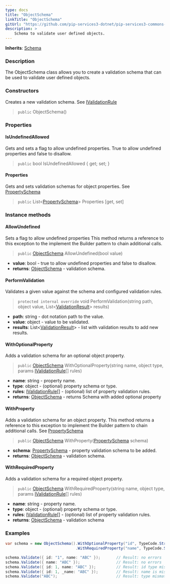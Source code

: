 ```yaml
---
type: docs
title: "ObjectSchema"
linkTitle: "ObjectSchema"
gitUrl: "https://github.com/pip-services3-dotnet/pip-services3-commons-dotnet"
description: >
    Schema to validate user defined objects.
---
```


**Inherits**: [Schema](../schema)

### Description

The ObjectSchema class allows you to create a validation schema that can be used to validate user defined objects.

### Constructors
Creates a new validation schema. 
See [IValidationRule](../ivalidation_rule)

> `public` ObjectSchema()


### Properties

#### IsUndefinedAllowed 
Gets and sets a flag to allow undefined properties. 
True to allow undefined properties and false to disallow.

> `public` bool IsUndefinedAllowed { get; set; }


#### Properties 
Gets and sets validation schemas for object properties.
See [PropertySchema](../property_schema)

> `public` List<[PropertySchema](../property_schema)> Properties [get, set]


### Instance methods

#### AllowUndefined
Sets a flag to allow undefined properties
This method returns a reference to this exception to the implement the Builder pattern
to chain additional calls.

> `public` [ObjectSchema](../object_schema) AllowUndefined(bool value)

- **value**: bool - true to allow undefined properties and false to disallow.
- **returns**: [ObjectSchema](../object_schema) - validation schema.



#### PerformValidation
Validates a given value against the schema and configured validation rules.

> `protected internal override` void PerformValidation(string path, object value, List<[ValidationResult](../validation_result)> results)

- **path**: string - dot notation path to the value.
- **value**: object - value to be validated.
- **results**: List<[ValidationResult](../validation_result)> - list with validation results to add new results.


#### WithOptionalProperty
Adds a validation schema for an optional object property.

> `public` [ObjectSchema]() WithOptionalProperty(string name, object type, params [IValidationRule](../ivalidation_rule)[] rules)

- **name**: string - property name.
- **type**: object - (optional) property schema or type.
- **rules**: [IValidationRule](../ivalidation_rule)[] - (optional) list of property validation rules.
- **returns**: [ObjectSchema]() - returns Schema with added optional property


#### WithProperty
Adds a validation schema for an object property.
This method returns a reference to this exception to implement the Builder pattern
to chain additional calls.
See [PropertySchema](../property_schema)

> `public` [ObjectSchema]() WithProperty([PropertySchema](../property_schema) schema)

- **schema**: [PropertySchema](../property_schema) - property validation schema to be added.
- **returns**: [ObjectSchema]() - validation schema.


#### WithRequiredProperty
Adds a validation schema for a required object property.

> `public` [ObjectSchema]() WithRequiredProperty(string name, object type, params [IValidationRule](../ivalidation_rule)[] rules)

- **name**: string - property name.
- **type**: object - (optional) property schema or type.
- **rules**: [IValidationRule](../ivalidation_rule)[] - (optional) list of property validation rules.
- **returns**: [ObjectSchema]() - validation schema


### Examples

```cs
var schema = new ObjectSchema().WithOptionalProperty("id", TypeCode.String)
                               .WithRequiredProperty("name", TypeCode.String);

schema.Validate({ id: "1", name: "ABC" });       // Result: no errors
schema.Validate({ name: "ABC" });                // Result: no errors
schema.Validate({ id: 1, name: "ABC" });         // Result: id type mismatch
schema.Validate({ id: 1, _name: "ABC" });        // Result: name is missing, unexpected _name
schema.Validate("ABC");                          // Result: type mismatch

```
